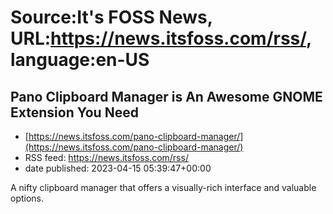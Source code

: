 # Source:It's FOSS News, URL:https://news.itsfoss.com/rss/, language:en-US

## Pano Clipboard Manager is An Awesome GNOME Extension You Need
 - [https://news.itsfoss.com/pano-clipboard-manager/](https://news.itsfoss.com/pano-clipboard-manager/)
 - RSS feed: https://news.itsfoss.com/rss/
 - date published: 2023-04-15 05:39:47+00:00

A nifty clipboard manager that offers a visually-rich interface and valuable options.


